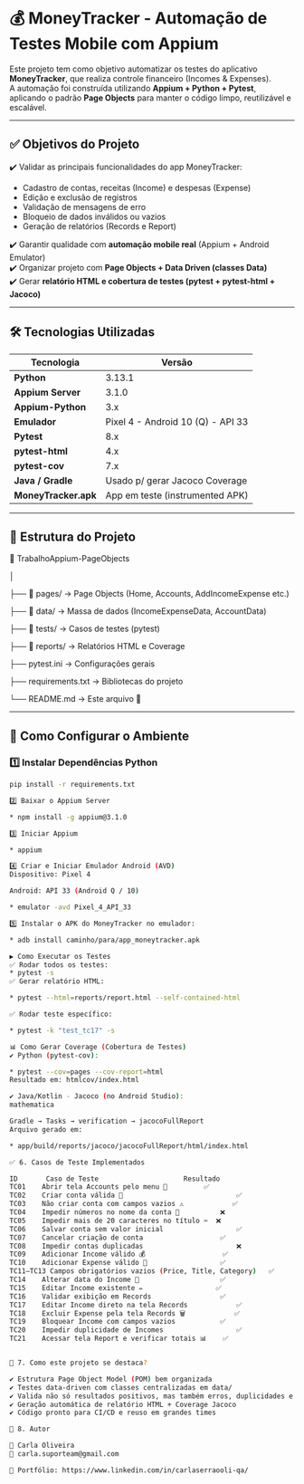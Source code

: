 # 💰 MoneyTracker - Automação de Testes Mobile com Appium

Este projeto tem como objetivo automatizar os testes do aplicativo **MoneyTracker**, que realiza controle financeiro (Incomes & Expenses).  
A automação foi construída utilizando **Appium + Python + Pytest**, aplicando o padrão **Page Objects** para manter o código limpo, reutilizável e escalável.

---

## ✅ Objetivos do Projeto

✔️ Validar as principais funcionalidades do app MoneyTracker:  
- Cadastro de contas, receitas (Income) e despesas (Expense)  
- Edição e exclusão de registros  
- Validação de mensagens de erro  
- Bloqueio de dados inválidos ou vazios  
- Geração de relatórios (Records e Report)

✔️ Garantir qualidade com **automação mobile real** (Appium + Android Emulator)  
✔️ Organizar projeto com **Page Objects + Data Driven (classes Data)**  
✔️ Gerar **relatório HTML e cobertura de testes (pytest + pytest-html + Jacoco)**  

---

## 🛠️ Tecnologias Utilizadas

| Tecnologia          | Versão             |
|---------------------|---------------------|
| **Python**          | 3.13.1              |
| **Appium Server**   | 3.1.0               |
| **Appium-Python**   | 3.x                 |
| **Emulador**        | Pixel 4 - Android 10 (Q) - API 33 |
| **Pytest**          | 8.x                 |
| **pytest-html**     | 4.x                 |
| **pytest-cov**      | 7.x                 |
| **Java / Gradle**   | Usado p/ gerar Jacoco Coverage |
| **MoneyTracker.apk**| App em teste (instrumented APK) |

---

## 📁 Estrutura do Projeto

📂 TrabalhoAppium-PageObjects

│

├── 📂 pages/ → Page Objects (Home, Accounts, AddIncomeExpense etc.)

├── 📂 data/ → Massa de dados (IncomeExpenseData, AccountData)

├── 📂 tests/ → Casos de testes (pytest)

├── 📂 reports/ → Relatórios HTML e Coverage

├── pytest.ini → Configurações gerais

├── requirements.txt → Bibliotecas do projeto

└── README.md → Este arquivo 💙



---

## 📱 Como Configurar o Ambiente

### 1️⃣ Instalar Dependências Python
```bash
pip install -r requirements.txt

2️⃣ Baixar o Appium Server

* npm install -g appium@3.1.0

3️⃣ Iniciar Appium

* appium

4️⃣ Criar e Iniciar Emulador Android (AVD)
Dispositivo: Pixel 4

Android: API 33 (Android Q / 10)

* emulator -avd Pixel_4_API_33

5️⃣ Instalar o APK do MoneyTracker no emulador:

* adb install caminho/para/app_moneytracker.apk

▶️ Como Executar os Testes
✅ Rodar todos os testes:
* pytest -s
✅ Gerar relatório HTML:

* pytest --html=reports/report.html --self-contained-html

✅ Rodar teste específico:

* pytest -k "test_tc17" -s

📊 Como Gerar Coverage (Cobertura de Testes)
✔️ Python (pytest-cov):

* pytest --cov=pages --cov-report=html
Resultado em: htmlcov/index.html

✔️ Java/Kotlin - Jacoco (no Android Studio):
mathematica

Gradle → Tasks → verification → jacocoFullReport
Arquivo gerado em:

* app/build/reports/jacoco/jacocoFullReport/html/index.html

✅ 6. Casos de Teste Implementados

ID	     Caso de Teste	                   Resultado
TC01	Abrir tela Accounts pelo menu 🚪	        ✅
TC02	Criar conta válida 💾	                        ✅
TC03	Não criar conta com campos vazios ⚠️	        ✅
TC04	Impedir números no nome da conta 🔢	        ❌
TC05	Impedir mais de 20 caracteres no título ✂️	❌
TC06	Salvar conta sem valor inicial	                ✅
TC07	Cancelar criação de conta	                ✅
TC08	Impedir contas duplicadas                       ❌	                
TC09	Adicionar Income válido 💰	                ✅
TC10	Adicionar Expense válido 💸	                ✅
TC11–TC13 Campos obrigatórios vazios (Price, Title, Category)	✅
TC14	Alterar data do Income 📆	                ✅
TC15	Editar Income existente ✏️	                ✅
TC16	Validar exibição em Records	                ✅
TC17	Editar Income direto na tela Records	        ✅
TC18	Excluir Expense pela tela Records 🗑️	        ✅
TC19	Bloquear Income com campos vazios	        ✅
TC20	Impedir duplicidade de Incomes	                ✅
TC21	Acessar tela Report e verificar totais 📊	✅


📌 7. Como este projeto se destaca?

✔ Estrutura Page Object Model (POM) bem organizada
✔ Testes data-driven com classes centralizadas em data/
✔ Valida não só resultados positivos, mas também erros, duplicidades e restrições de formulário
✔ Geração automática de relatório HTML + Coverage Jacoco
✔ Código pronto para CI/CD e reuso em grandes times

🎯 8. Autor

📌 Carla Oliveira
📧 carla.suporteam@gmail.com

💼 Portfólio: https://www.linkedin.com/in/carlaserraooli-qa/